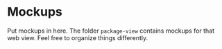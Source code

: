 # Mockups

Put mockups in here. The folder `package-view` contains mockups for that web view. Feel free to organize things differently.